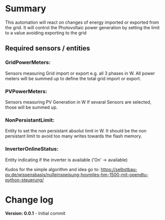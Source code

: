# Summary

This automation will react on changes of energy imported or exported from the grid.
It will control the Photovoltaic power generation by setting the limit to a value avoiding exporting to the grid

## Required sensors / entities

### GridPowerMeters:
Sensors measuring Grid import or export e.g. all 3 phases in W.
All power meters will be summed up to define the total grid import or export.

### PVPowerMeters:
Sensors measuring PV Generation in W
If sevaral Sensors are selected, those will be summed up.

### NonPersistantLimit:
Entity to set the non persistant absolut limit in W. It should be the non persistant limit to avoid too many writes towards the flash memory.

### InverterOnlineStatus:
Entity indicating if the inverter is available ('On' -> available)


Kudos for the simple algorithm and idea go to:
https://selbstbau-pv.de/wissensbasis/nulleinspeisung-hoymiles-hm-1500-mit-opendtu-python-steuerung/

# Change log
**Version: 0.0.1** - Initial commit
